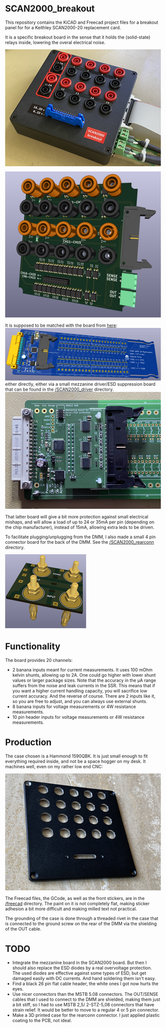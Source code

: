 # SCAN2000_breakout

This repository contains the KiCAD and Freecad project files for a breakout panel for for a Keithley SCAN2000-20 replacement card. 

It is a specific breakout board in the sense that it holds the (solid-state) relays inside, lowering the overal electrical noise.

![case](images/breakout_photo.png)

![PCB](images/pcb.png)

It is supposed to be matched with the board from [here](https://github.com/hb020/SCAN2000):
![SCAN2000_PCB](images/pcb_for_breakout.png)
either directly, either via a small mezzanine driver/ESD suppression board that can be found in the [/SCAN2000_driver](/SCAN2000_driver) directory.
![SCAN2000_Mezzanine_PCB](images/pcb_for_breakout_photo.png)

That latter board will give a bit more protection against small electrical mishaps, and will allow a load of up to 24 or 35mA per pin (depending on the chip manufacturer), instead of 15mA, allowing extra leds to be driven.

To facilitate plugging/unplugging from the DMM, I also made a small 4 pin connector board for the back of the DMM. See the [/SCAN2000_rearconn](/SCAN2000_rearconn) directory.

![rearconn](images/rearconn.png)

# Functionality

The board provides 20 channels:

* 2 banana inputs meant for current measurements. It uses 100 mOhm kelvin shunts, allowing up to 2A. One could go higher with lower shunt values or larger package sizes. Note that the accuracy in the µA range suffers from the noise and leak currents in the SSR. This means that if you want a higher current handling capacity, you will sacrifice low current accuracy. And the reverse of course. There are 2 inputs like it, so you are free to adjust, and you can always use external shunts.
* 8 banana inputs for voltage measurements or 4W resistance measurements.
* 10 pin header inputs for voltage measurements or 4W resistance measurements.

# Production

The case chosen is a Hammond 1590QBK. It is just small enough to fit everything required inside, and not be a space hogger on my desk. It machines well, even on my rather low end CNC:

![case_front](images/case_front.png)

The Freecad files, the GCode, as well as the front stickers, are in the [/freecad](/freecad) directory.
The paint on it is not completely flat, making sticker adhesion a bit more difficult and making milled text not practical.

The grounding of the case is done through a threaded rivet in the case that is connected to the ground screw on the rear of the DMM via the shielding of the OUT cable.

# TODO

* Integrate the mezzanine board in the SCAN2000 board. But then I should also replace the ESD diodes by a real overvoltage protection. The used diodes are effective against some types of ESD, but get damaged easily with DC currents. And hand soldering them isn't easy.
* Find a black 26 pin flat cable header, the white ones I got now hurts the eyes.
* Use nicer connectors than the MSTB 5.08 connectors. The OUT/SENSE cables that I used to connect to the DMM are shielded, making them just a bit stiff, so I had to use MSTB 2,5/ 2-STZ-5,08 connectors that have strain relief. It would be better to move to a regular 4 or 5 pin connector.
* Make a 3D printed case for the rearconn connector. I just applied plastic coating to the PCB, not ideal.

